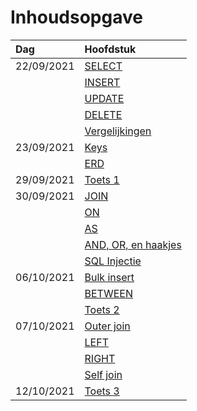 # Inhoudsopgave

| Dag        | Hoofdstuk                                                                 |
| :--------- | :------------------------------------------------------------------------ |
| 22/09/2021 | [SELECT](week38/SQL-2021-09-22-H.md#SELECT)                               |
|            | [INSERT](week38/SQL-2021-09-22-H.md#INSERT)                               |
|            | [UPDATE](week38/SQL-2021-09-22-H.md#UPDATE)                               |
|            | [DELETE](week38/SQL-2021-09-22-H.md#DELETE)                               |
|            | [Vergelijkingen](week38/SQL-2021-09-22-H.md#Vergelijkingen)               |
| 23/09/2021 | [Keys](week38/SQL-2021-09-23-W.md#Keys)                                   |
|            | [ERD](week38/SQL-2021-09-23-W.md#ERD)                                     |
| 29/09/2021 | [Toets 1](week39/SQL-2021-09-29-T.md#Toets%201)                           |
| 30/09/2021 | [JOIN](week39/SQL-2021-09-30-H.md#JOIN)                                   |
|            | [ON](week39/SQL-2021-09-30-H.md#ON)                                       |
|            | [AS](week39/SQL-2021-09-30-H.md#AS)                                       |
|            | [AND, OR, en haakjes](week39/SQL-2021-09-30-H.md#AND%20OR%20en%20haakjes) |
|            | [SQL Injectie](week39/SQL-2021-09-30-H.md#SQL%20Injectie)                 |
| 06/10/2021 | [Bulk insert](week40/SQL-2021-10-06-T.md#Bulk%20insert)                   |
|            | [BETWEEN](week40/SQL-2021-10-06-T.md#BETWEEN)                             |
|            | [Toets 2](week40/SQL-2021-10-06-T.md#Toets%202)                           |
| 07/10/2021 | [Outer join](week40/SQL-2021-10-07-H.md#Outer%20join)                     |
|            | [LEFT](week40/SQL-2021-10-07-H.md#LEFT)                                   |
|            | [RIGHT](week40/SQL-2021-10-07-H.md#RIGHT)                                 |
|            | [Self join](week40/SQL-2021-10-07-H.md#Self%20join)                       |
| 12/10/2021 | [Toets 3](week41/SQL-2021-10-12-T.md#Toets%203)                           |
